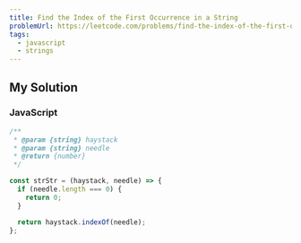 ```yaml
---
title: Find the Index of the First Occurrence in a String
problemUrl: https://leetcode.com/problems/find-the-index-of-the-first-occurrence-in-a-string/
tags:
  - javascript
  - strings
---
```


## My Solution

### JavaScript

```js
/**
 * @param {string} haystack
 * @param {string} needle
 * @return {number}
 */

const strStr = (haystack, needle) => {
  if (needle.length === 0) {
    return 0;
  }

  return haystack.indexOf(needle);
};
```
